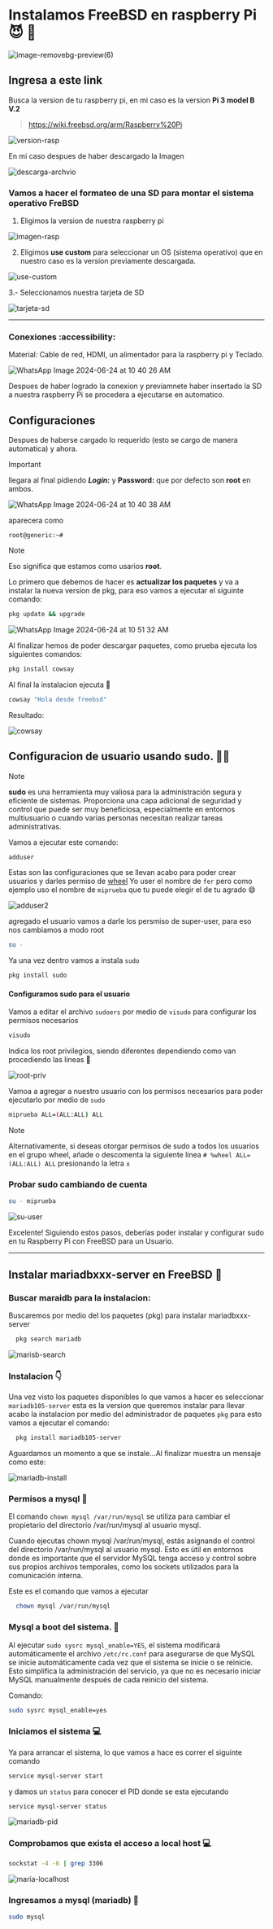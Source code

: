 ﻿

# Instalamos FreeBSD en raspberry Pi  :smiling_imp: :strawberry: 

![image-removebg-preview(6)](https://github.com/luisjuarez099/FreeBSD-raspberriPi/assets/83623972/4c2472e1-2dc5-45a1-a855-5028a58f3621)


## Ingresa a este link 

Busca la version de tu raspberry pi, en mi caso es la version **Pi 3 model B V.2**
> https://wiki.freebsd.org/arm/Raspberry%20Pi


![version-rasp](https://github.com/luisjuarez099/FreeBSD-raspberriPi/assets/83623972/fce280d0-6d2f-45fb-8b37-5a5f156c0bdc)

En mi caso despues de haber descargado la Imagen 

![descarga-archvio](https://github.com/luisjuarez099/FreeBSD-raspberriPi/assets/83623972/6aa21def-1f5e-4232-a10d-69c36fae26ea)

### Vamos a hacer el formateo de una SD para montar el sistema operativo FreBSD

1. Eligimos la version de nuestra raspberry pi

![imagen-rasp](https://github.com/luisjuarez099/FreeBSD-raspberriPi/assets/83623972/b7cfc121-733c-4fe9-afc1-9c5f4c10e220)

2. Eligimos **use custom** para seleccionar un OS (sistema operativo) que en nuestro caso es la version previamente descargada.

![use-custom](https://github.com/luisjuarez099/FreeBSD-raspberriPi/assets/83623972/a5c5f54c-3910-4a13-886b-5c221ea20647)


3.- Seleccionamos nuestra tarjeta de SD

![tarjeta-sd](https://github.com/luisjuarez099/FreeBSD-raspberriPi/assets/83623972/af79ba9c-0915-49da-b543-8fa6203b7e69)


<hr>

### Conexiones :accessibility: 

Material: Cable de red, HDMI, un alimentador para la raspberry pi y Teclado.

![WhatsApp Image 2024-06-24 at 10 40 26 AM](https://github.com/luisjuarez099/FreeBSD-raspberriPi/assets/83623972/bcc0f111-ae96-4f79-ba27-5339ab07e549)


Despues de haber logrado la conexion y previamnete haber insertado la SD a nuestra raspberry Pi se procedera a ejecutarse en automatico.

## Configuraciones 

Despues de haberse cargado lo requerido (esto se cargo de manera automatica) y ahora.


> [!IMPORTANT]
> llegara al final pidiendo ***Login:*** y **Password:** que por defecto son
> **root** en ambos.

![WhatsApp Image 2024-06-24 at 10 40 38 AM](https://github.com/luisjuarez099/FreeBSD-raspberriPi/assets/83623972/8f43b2cf-2536-405e-847e-3d30e2ad46e8)

aparecera como
```text
root@generic:~#
```
> [!NOTE]
> Eso significa que estamos como usarios **root**.


Lo primero que debemos de hacer es **actualizar los paquetes** y va a instalar la nueva version de  pkg, para eso vamos a ejecutar el siguinte comando:
```bash
pkg update && upgrade
```

![WhatsApp Image 2024-06-24 at 10 51 32 AM](https://github.com/luisjuarez099/FreeBSD-raspberriPi/assets/83623972/3d65abc7-5b05-4334-9c58-87265dc98509)


Al finalizar hemos de poder descargar paquetes, como prueba ejecuta los siguientes comandos:

```bash
pkg install cowsay
```
Al final la instalacion ejecuta 📄

```bash
cowsay "Hola desde freebsd"
```
Resultado: 

![cowsay](https://github.com/luisjuarez099/FreeBSD-raspberriPi/assets/83623972/1f1bf579-9e54-46a6-aad3-30f28ff1bac7)

## Configuracion de usuario usando sudo. 👩‍💻

> [!NOTE]
> **sudo** es una herramienta muy valiosa para la administración segura y eficiente de sistemas. Proporciona una capa adicional de seguridad y control que puede ser muy beneficiosa, especialmente en entornos multiusuario o cuando varias personas necesitan realizar tareas administrativas.

Vamos a ejecutar este comando:

```bash
adduser
```
Estas son las configuraciones que se llevan acabo para poder crear usuarios y darles permiso de [wheel](http://www.freebsdwiki.net/index.php/Wheel)
Yo user el nombre de ```fer``` pero como ejemplo uso el nombre de ```miprueba``` que tu puede elegir el de tu agrado :smile: 

![adduser2](https://github.com/luisjuarez099/FreeBSD-raspberriPi/assets/83623972/db6f638b-f8ec-4219-a08f-60a13e000d6b)



agregado el usuario vamos a darle los persmiso de super-user, para eso nos cambiamos a modo root 

```bash
su -
```

Ya una vez dentro vamos a instala ```sudo```

```bash
pkg install sudo
```
#### Configuramos sudo para el usuario

Vamos a editar el archivo ```sudoers``` por medio de ```visudo``` para configurar los permisos necesarios

```bash
visudo
```
Indica los root privilegios, siendo diferentes dependiendo como van procediendo las lineas 🌻

![root-priv](https://github.com/luisjuarez099/FreeBSD-raspberriPi/assets/83623972/bc8ddff9-14b6-49e5-9527-f8de7f07d84c)

Vamoa a agregar a nuestro usuario con los permisos necesarios para poder ejecutarlo por medio de ```sudo```

```bash
miprueba ALL=(ALL:ALL) ALL
```
> [!NOTE]
> Alternativamente, si deseas otorgar permisos de sudo a todos los usuarios en el grupo wheel, añade o descomenta la siguiente línea
>  ```# %wheel ALL=(ALL:ALL) ALL``` presionando la letra ```x```

### Probar sudo cambiando de cuenta

```bash
su - miprueba
```

![su-user](https://github.com/luisjuarez099/FreeBSD-raspberriPi/assets/83623972/3af52e3d-2558-4dfc-8320-6454c7f19192)

Excelente! Siguiendo estos pasos, deberías poder instalar y configurar sudo en tu Raspberry Pi con FreeBSD para un Usuario.

<hr>


## Instalar mariadbxxx-server en FreeBSD 🙊

### Buscar maraidb para la instalacion: 
Buscaremos por medio del los paquetes (pkg)  para instalar mariadbxxx-server

```bash
  pkg search mariadb
```
![marisb-search](https://github.com/luisjuarez099/FreeBSD-raspberriPi/assets/83623972/7d13afea-4c8c-4395-b291-47d8df88d673)

### Instalacion  :point_down: 
Una vez visto los paquetes disponibles lo que vamos a hacer es seleccionar ```mariadb105-server``` esta es la version que queremos instalar 
para llevar acabo la instalacion por medio del administrador de paquetes ```pkg``` para esto vamos a ejecutar el comando:

```bash
  pkg install mariadb105-server
```
Aguardamos un momento a que se instale...Al finalizar muestra un mensaje como este: 

![mariadb-install](https://github.com/luisjuarez099/FreeBSD-raspberriPi/assets/83623972/94e637b5-c70c-49d4-98a1-37d418159680)


### Permisos a mysql :dolphin: 
El comando ```chown mysql /var/run/mysql``` se utiliza para cambiar el propietario del directorio /var/run/mysql al usuario mysql.

Cuando ejecutas chown mysql /var/run/mysql, estás asignando el control del directorio /var/run/mysql al usuario mysql. Esto es útil en entornos donde es importante que el servidor MySQL tenga acceso y control sobre sus propios archivos temporales, como los sockets utilizados para la comunicación interna.

Este es el comando que vamos a ejecutar
```bash
  chown mysql /var/run/mysql
```

### Mysql a boot del sistema. :dolphin: 

Al ejecutar ```sudo sysrc mysql_enable=YES```, el sistema modificará automáticamente el archivo ```/etc/rc.conf``` para asegurarse de que MySQL se inicie automáticamente cada vez que el sistema se inicie o se reinicie. Esto simplifica la administración del servicio, ya que no es necesario iniciar MySQL manualmente después de cada reinicio del sistema.

Comando:

```bash
sudo sysrc mysql_enable=yes
```

### Iniciamos el sistema :computer: 

Ya para arrancar el sistema, lo que vamos a hace es correr el siguinte comando 

```bash
service mysql-server start
```
y damos un ```status``` para conocer el PID donde se esta ejecutando

```bash
service mysql-server status
```
![mariadb-pid](https://github.com/luisjuarez099/FreeBSD-raspberriPi/assets/83623972/a19e3756-896f-4830-acec-729497b44d4c)


### Comprobamos que exista el acceso a local host  :computer:

```bash
sockstat -4 -6 | grep 3306
```
![maria-localhost](https://github.com/luisjuarez099/FreeBSD-raspberriPi/assets/83623972/cf31e521-1853-40c1-94c5-f6d85d0ccf9d)


### Ingresamos a mysql (mariadb) :dolphin: 

```bash
sudo mysql
```

